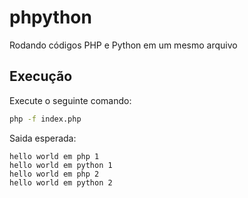 # phpython

Rodando códigos PHP e Python em um mesmo arquivo

## Execução

Execute o seguinte comando:

```bash
php -f index.php
```

Saida esperada:

```
hello world em php 1
hello world em python 1
hello world em php 2
hello world em python 2
```
